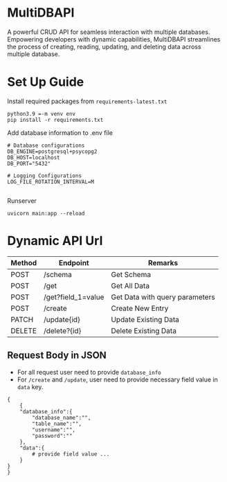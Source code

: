 # MultiDBAPI
A  powerful CRUD API for seamless interaction with multiple databases. Empowering developers with dynamic capabilities, MultiDBAPI streamlines the process of creating, reading, updating, and deleting data across multiple database.


# Set Up Guide
Install required packages from `requirements-latest.txt`

```
python3.9 =-m venv env
pip install -r requirements.txt
```


Add database information to .env file

```
# Database configurations
DB_ENGINE=postgresql+psycopg2
DB_HOST=localhost
DB_PORT="5432"

# Logging Configurations
LOG_FILE_ROTATION_INTERVAL=M


```
Runserver
```
uvicorn main:app --reload
```
# Dynamic API Url

|Method   	| Endpoint  	|Remarks   	
|---	|---	|---	
|POST   	|/schema    	            |Get Schema
|POST   	|/get    	            |Get All Data
|POST   	|/get?field_1=value    	|Get Data with query parameters
|POST   |/create    	            |Create New Entry
|PATCH  |/update{id} 	        |Update Existing Data
|DELETE   	|/delete?{id}         	|Delete Existing Data

## Request Body in JSON
- For all request user need to provide `database_info`
- For `/create` and `/update`, user need to provide necessary field value in `data` key.  
```
{
    {
    "database_info":{
        "database_name":"",
        "table_name":"",
        "username":"",
        "password":""
    },
    "data":{
        # provide field value ... 
    }
}
}
```